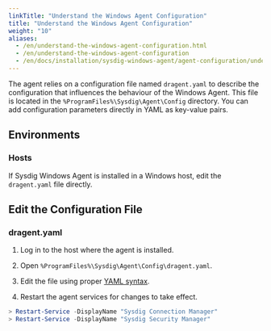 ```yaml
---
linkTitle: "Understand the Windows Agent Configuration"
title: "Understand the Windows Agent Configuration"
weight: "10"
aliases:
  - /en/understand-the-windows-agent-configuration.html
  - /en/understand-the-windows-agent-configuration
  - /en/docs/installation/sysdig-windows-agent/agent-configuration/understand-the-agent-configuration/
---
```


The agent relies on a configuration file named `dragent.yaml` to describe the configuration that influences the behaviour of the Windows Agent. This file is located in the `%ProgramFiles%\Sysdig\Agent\Config` directory.  You can add configuration parameters directly in YAML as key-value pairs.

## Environments 

### Hosts

If Sysdig Windows Agent is installed in a Windows host, edit the `dragent.yaml` file directly.

## Edit the Configuration File

### dragent.yaml 

1. Log in to the host where the agent is installed.

2. Open `%ProgramFiles%\Sysdig\Agent\Config\dragent.yaml`.

3. Edit the file using proper [YAML syntax](https://en.wikipedia.org/wiki/YAML#Syntax).

4. Restart the agent services for changes to take effect.


```powershell
> Restart-Service -DisplayName "Sysdig Connection Manager"
> Restart-Service -DisplayName "Sysdig Security Manager"
```

